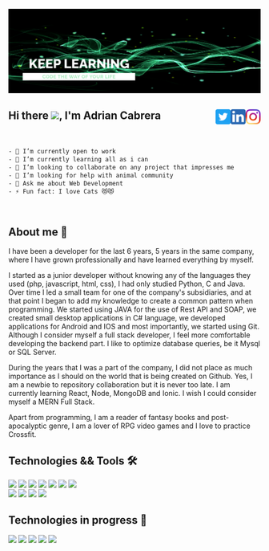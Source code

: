 ![banner](https://github.com/unzip0/unzip0/blob/main/banner.png)

## Hi there <img src="https://raw.githubusercontent.com/MartinHeinz/MartinHeinz/master/wave.gif" width="30px">, I'm Adrian Cabrera <a target="_blank" href="https://www.instagram.com/unzip0/?hl=es" rel="noopener noreferrer"><img src="https://github.com/unzip0/unzip0/blob/main/icons/instagram-icon.png" align="right" height="30"></a><a target="_blank" href="https://www.linkedin.com/in/adri%C3%A1n-paul-cabrera-espinar-9198a68b/" rel="noopener noreferrer"><img src="https://github.com/unzip0/unzip0/blob/main/icons/linkedin-icon.png" align="right" height="30"></a><a target="_blank" href="https://twitter.com/unZip0" rel="noopener noreferrer"><img src="https://github.com/unzip0/unzip0/blob/main/icons/twitter-icon.png" align="right" height="30"></a>

<pre>
<code>

- 🔭 I’m currently open to work
- 🌱 I’m currently learning all as i can
- 👯 I’m looking to collaborate on any project that impresses me
- 🤔 I’m looking for help with animal community
- 💬 Ask me about Web Development
- ⚡ Fun fact: I love Cats 😻😻

</code>
</pre>

## About me 👨

I have been a developer for the last 6 years, 5 years in the same company, where I have grown professionally and have learned everything by myself.

I started as a junior developer without knowing any of the languages they used (php, javascript, html, css), I had only studied Python, C and Java. Over time I led a small team for one of the company's subsidiaries, and at that point I began to add my knowledge to create a common pattern when programming.
We started using JAVA for the use of Rest API and SOAP, we created small desktop applications in C# language, we developed applications for Android and IOS and most importantly, we started using Git.
Although I consider myself a full stack developer, I feel more comfortable developing the backend part. I like to optimize database queries, be it Mysql or SQL Server.

During the years that I was a part of the company, I did not place as much importance as I should on the world that is being created on Github. Yes, I am a newbie to repository collaboration but it is never too late.
I am currently learning React, Node, MongoDB and Ionic. I wish I could consider myself a MERN Full Stack.

Apart from programming, I am a reader of fantasy books and post-apocalyptic genre, I am a lover of RPG video games and I love to practice Crossfit.

## Technologies && Tools 🛠️
![](https://img.shields.io/badge/OS-Windows-informational?style=flat&logo=<LOGO_NAME>&logoColor=white&color=2bbc8a)
![](https://img.shields.io/badge/Editor-VSCode-informational?style=flat&logo=<LOGO_NAME>&logoColor=white&color=2bbc8a)
![](https://img.shields.io/badge/Code-PHP-informational?style=flat&logo=<LOGO_NAME>&logoColor=white&color=2bbc8a)
![](https://img.shields.io/badge/Code-Javascript-informational?style=flat&logo=<LOGO_NAME>&logoColor=white&color=2bbc8a)
![](https://img.shields.io/badge/Code-Java-informational?style=flat&logo=<LOGO_NAME>&logoColor=white&color=2bbc8a)
![](https://img.shields.io/badge/Code-Android-informational?style=flat&logo=<LOGO_NAME>&logoColor=white&color=2bbc8a)
![](https://img.shields.io/badge/Framework-Laravel-informational?style=flat&logo=<LOGO_NAME>&logoColor=white&color=2bbc8a)
<br/>
![](https://img.shields.io/badge/Tools-Mysql-informational?style=flat&logo=<LOGO_NAME>&logoColor=white&color=2bbc8a)
![](https://img.shields.io/badge/Tools-SQLS-informational?style=flat&logo=<LOGO_NAME>&logoColor=white&color=2bbc8a)
![](https://img.shields.io/badge/Tools-Postman-informational?style=flat&logo=<LOGO_NAME>&logoColor=white&color=2bbc8a)
![](https://img.shields.io/badge/Shell-Bash-informational?style=flat&logo=<LOGO_NAME>&logoColor=white&color=2bbc8a)

## Technologies in progress 🧠
![](https://img.shields.io/badge/Code-NodeJS-informational?style=flat&logo=<LOGO_NAME>&logoColor=white&color=2bbc8a)
![](https://img.shields.io/badge/Code-TypeScript-informational?style=flat&logo=<LOGO_NAME>&logoColor=white&color=2bbc8a)
![](https://img.shields.io/badge/Tools-MongoDB-informational?style=flat&logo=<LOGO_NAME>&logoColor=white&color=2bbc8a)
![](https://img.shields.io/badge/Framework-React-informational?style=flat&logo=<LOGO_NAME>&logoColor=white&color=2bbc8a)
![](https://img.shields.io/badge/Framework-Ionic-informational?style=flat&logo=<LOGO_NAME>&logoColor=white&color=2bbc8a)

